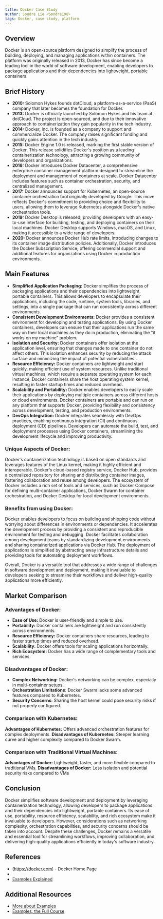 ```yaml
---
title: Docker Case Study
author: Sondre Lie <Sondre198>
tags: Docker, case study, platform
---
```


## Overview

Docker is an open-source platform designed to simplify the process of building, deploying, and managing applications within containers. The platform was originally released in 2013, Docker has since become a leading tool in the world of software development, enabling developers to package applications and their dependencies into lightweight, portable containers.

## Brief History

- **2010:** Solomon Hykes founds dotCloud, a platform-as-a-service (PaaS) company that later becomes the foundation for Docker.
- **2013:** Docker is officially launched by Solomon Hykes and his team at dotCloud. The project is open-sourced, and due to their innovative approach to containerization they gain popularity in the tech industry.
- **2014:** Docker, Inc. is founded as a company to support and commercialize Docker. The company raises significant funding and quickly gains attention in the tech industry.
- **2015:** Docker Engine 1.0 is released, marking the first stable version of Docker. This release solidifies Docker's position as a leading containerization technology, attracting a growing community of developers and organizations.
- **2016:** Docker introduces Docker Datacenter, a comprehensive enterprise container management platform designed to streamline the deployment and management of containers at scale. Docker Datacenter includes features such as container orchestration, security, and centralized management.
- **2017:** Docker announces support for Kubernetes, an open-source container orchestration tool originally developed by Google. This move reflects Docker's commitment to providing choice and flexibility to users, allowing them to leverage Kubernetes alongside Docker's native orchestration tools.
- **2019:** Docker Desktop is released, providing developers with an easy-to-use interface for building, testing, and deploying containers on their local machines. Docker Desktop supports Windows, macOS, and Linux, making it accessible to a wide range of developers.
- **2020:** Docker announces Docker Hub rate limits, introducing changes to its container image distribution policies. Additionally, Docker introduces the Docker Subscription Service, offering commercial support and additional features for organizations using Docker in production environments.

## Main Features

- **Simplified Application Packaging:** Docker simplifies the process of packaging applications and their dependencies into lightweight, portable containers. This allows developers to encapsulate their applications, including the code, runtime, system tools, libraries, and settings, into a single package that can run consistently across different environments.
- **Consistent Development Environments:** Docker provides a consistent environment for developing and testing applications. By using Docker containers, developers can ensure that their applications run the same way on their local machines as they do in production, eliminating the "it works on my machine" problem.
- **Isolation and Security:** Docker containers offer isolation at the application level, ensuring that changes made to one container do not affect others. This isolation enhances security by reducing the attack surface and minimizing the impact of potential vulnerabilities..
- **Resource Efficiency:** Docker containers are lightweight and start quickly, making efficient use of system resources. Unlike traditional virtual machines, which require a separate operating system for each instance, Docker containers share the host operating system kernel, resulting in faster startup times and reduced overhead.
- **Scalability and Portability:** Docker enables developers to easily scale their applications by deploying multiple containers across different hosts or cloud environments. Docker containers are portable and can run on any platform that supports Docker, providing flexibility and consistency across development, testing, and production environments.
- **DevOps Integration:** Docker integrates seamlessly with DevOps practices, enabling continuous integration (CI) and continuous deployment (CD) pipelines. Developers can automate the build, test, and deployment processes using Docker containers, streamlining the development lifecycle and improving productivity.

### Unique Aspects of Docker:

Docker's containerization technology is based on open standards and leverages features of the Linux kernel, making it highly efficient and interoperable.
Docker's cloud-based registry service, Docker Hub, provides a centralized repository for sharing and distributing container images, fostering collaboration and reuse among developers. The ecosystem of Docker includes a rich set of tools and services, such as Docker Compose for defining multi-container applications, Docker Swarm for container orchestration, and Docker Desktop for local development environments.

### Benefits from using Docker:

Docker enables developers to focus on building and shipping code without worrying about differences in environments or dependencies. It accelerates the development process by providing a consistent and reproducible environment for testing and debugging. Docker facilitates collaboration among development teams by standardizing development environments and sharing containerized applications via Docker Hub. The deployment of applications is simplified by abstracting away infrastructure details and providing tools for automating deployment workflows.

Overall, Docker is a versatile tool that addresses a wide range of challenges in software development and deployment, making it invaluable to developers seeking to streamline their workflows and deliver high-quality applications more efficiently.

## Market Comparison

### Advantages of Docker:

- **Ease of Use:** Docker is user-friendly and simple to use.
- **Portability:** Docker containers are lightweight and run consistently across environments.
- **Resource Efficiency:** Docker containers share resources, leading to faster startup times and reduced overhead.
- **Scalability:** Docker offers tools for scaling applications horizontally.
- **Rich Ecosystem:** Docker has a wide range of complementary tools and services.

### Disadvantages of Docker:

- **Complex Networking:** Docker's networking can be complex, especially in multi-container setups.
- **Orchestration Limitations:** Docker Swarm lacks some advanced features compared to Kubernetes.
- **Security Concerns:** Sharing the host kernel could pose security risks if not properly configured.

### Comparison with Kubernetes:

**Advantages of Kubernetes:** Offers advanced orchestration features for complex deployments.
**Disadvantages of Kubernetes:** Steeper learning curve and higher complexity compared to Docker Swarm.

### Comparison with Traditional Virtual Machines:

**Advantages of Docker:** Lightweight, faster, and more flexible compared to traditional VMs.
**Disadvantages of Docker:** Less isolation and potential security risks compared to VMs

## Conclusion

Docker simplifies software development and deployment by leveraging containerization technology, allowing developers to package applications and their dependencies into lightweight, portable containers. Its ease of use, portability, resource efficiency, scalability, and rich ecosystem make it invaluable to developers. However, considerations such as networking complexity, orchestration capabilities, and security concerns should be taken into account. Despite these challenges, Docker remains a versatile and essential tool for streamlining workflows, improving collaboration, and delivering high-quality applications efficiently in today's software industry.

## References

- (https://docker.com) - Docker Home Page
-
- [Examples Explained](https://youtu.be/dQw4w9WgXcQ)

## Additional Resources

- [More about Examples](https://example.com)
- [Examples, the Full Course](https://youtu.be/dQw4w9WgXcQ)
